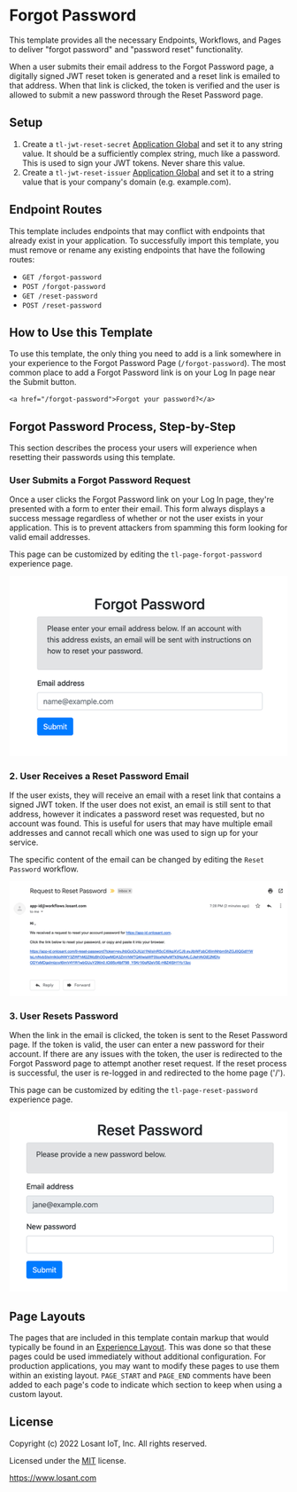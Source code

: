 # Forgot Password
This template provides all the necessary Endpoints, Workflows, and Pages to deliver "forgot password" and "password reset" functionality.

When a user submits their email address to the Forgot Password page, a digitally signed JWT reset token is generated and a reset link is emailed to that address. When that link is clicked, the token is verified and the user is allowed to submit a new password through the Reset Password page.

## Setup
1. Create a `tl-jwt-reset-secret` [Application Global](https://docs.losant.com/applications/overview/#application-globals) and set it to any string value. It should be a sufficiently complex string, much like a password. This is used to sign your JWT tokens. Never share this value.
2. Create a `tl-jwt-reset-issuer` [Application Global](https://docs.losant.com/applications/overview/#application-globals) and set it to a string value that is your company's domain (e.g. example.com).

## Endpoint Routes
This template includes endpoints that may conflict with endpoints that already exist in your application. To successfully import this template, you must remove or rename any existing endpoints that have the following routes:

* `GET /forgot-password`
* `POST /forgot-password`
* `GET /reset-password`
* `POST /reset-password`

## How to Use this Template
To use this template, the only thing you need to add is a link somewhere in your experience to the Forgot Password Page (`/forgot-password`). The most common place to add a Forgot Password link is on your Log In page near the Submit button.

```
<a href="/forgot-password">Forgot your password?</a>
```

## Forgot Password Process, Step-by-Step
This section describes the process your users will experience when resetting their passwords using this template.

### User Submits a Forgot Password Request
Once a user clicks the Forgot Password link on your Log In page, they're presented with a form to enter their email. This form always displays a success message regardless of whether or not the user exists in your application. This is to prevent attackers from spamming this form looking for valid email addresses.

This page can be customized by editing the `tl-page-forgot-password` experience page.

![Forgot Password Form](./forgot-password.png)

### 2. User Receives a Reset Password Email
If the user exists, they will receive an email with a reset link that contains a signed JWT token. If the user does not exist, an email is still sent to that address, however it indicates a password reset was requested, but no account was found. This is useful for users that may have multiple email addresses and cannot recall which one was used to sign up for your service.

The specific content of the email can be changed by editing the `Reset Password` workflow.

![Reset Email](./reset-email.png)

### 3. User Resets Password
When the link in the email is clicked, the token is sent to the Reset Password page. If the token is valid, the user can enter a new password for their account. If there are any issues with the token, the user is redirected to the Forgot Password page to attempt another reset request. If the reset process is successful, the user is re-logged in and redirected to the home page ('/').

This page can be customized by editing the `tl-page-reset-password` experience page.

![Reset Password Form](./reset-password-form.png)

## Page Layouts
The pages that are included in this template contain markup that would typically be found in an [Experience Layout](https://docs.losant.com/experiences/views/#layouts). This was done so that these pages could be used immediately without additional configuration. For production applications, you may want to modify these pages to use them within an existing layout. `PAGE_START` and `PAGE_END` comments have been added to each page's code to indicate which section to keep when using a custom layout.

## License

Copyright (c) 2022 Losant IoT, Inc. All rights reserved.

Licensed under the [MIT](https://github.com/Losant/losant-templates/blob/master/LICENSE.txt) license.

https://www.losant.com